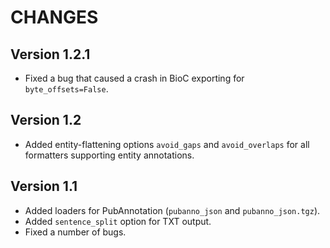 # CHANGES

## Version 1.2.1

- Fixed a bug that caused a crash in BioC exporting for `byte_offsets=False`.

## Version 1.2

- Added entity-flattening options `avoid_gaps` and `avoid_overlaps` for all formatters supporting entity annotations.

## Version 1.1

- Added loaders for PubAnnotation (`pubanno_json` and `pubanno_json.tgz`).
- Added `sentence_split` option for TXT output.
- Fixed a number of bugs.
